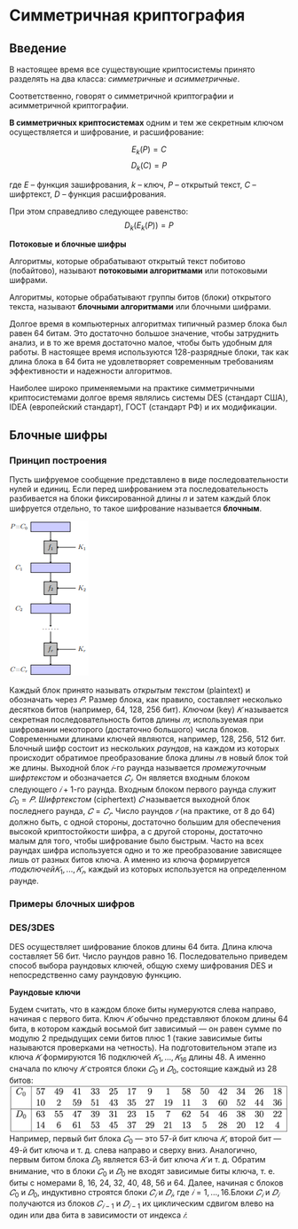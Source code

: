 # Симметричная криптография

## Введение

В настоящее время все существующие криптосистемы принято разделять на два класса: _симметричные_ и _асимметричные_.

Соответственно, говорят о симметричной криптографии и асимметричной криптографии.

__В симметричных криптосистемах__ одним и тем же секретным ключом осуществляется и шифрование, и расшифрование:

$$E_k(P) = C$$
$$D_k(C) = P$$

где $Е$ – функция зашифрования, $k$ – ключ, $P$ – открытый текст, $С$ – шифртекст,
$D$ – функция расшифрования.

При этом справедливо следующее равенство:
$$D_k(E_k(P)) = P$$

__Потоковые и блочные шифры__

Алгоритмы, которые обрабатывают открытый текст побитово (побайтово), называют __потоковыми алгоритмами__ или потоковыми шифрами.

Алгоритмы, которые обрабатывают группы битов (блоки) открытого текста, называют __блочными алгоритмами__ или блочными шифрами.

Долгое время в компьютерных алгоритмах типичный размер блока был равен 64 битам. Это достаточно большое значение, чтобы затруднить анализ, и в то же время достаточно малое, чтобы быть удобным для работы. В настоящее время используются 128-разрядные блоки, так как длина блока в 64 бита не удовлетворяет современным требованиям эффективности и надежности алгоритмов.

Наиболее широко применяемыми на практике симметричными криптосистемами долгое время являлись системы DES (стандарт США), IDEA (европейский стандарт), ГОСТ (стандарт РФ) и их модификации.

## Блочные шифры

### Принцип построения

Пусть шифруемое сообщение представлено в виде последовательности нулей и единиц. Если перед шифрованием эта последовательность
разбивается на блоки фиксированной длины 𝑛 и затем каждый блок
шифруется отдельно, то такое шифрование называется __блочным__.

![Блочное шифрование](images/image.png)

Каждый блок принято называть _открытым текстом_ (plaintext) и обозначать через $𝑃$. Размер блока, как правило, составляет несколько десятков битов (например, 64, 128, 256 бит). _Ключом_ (key) $𝐾$ называется секретная последовательность битов длины $𝑚$, используемая при шифровании некоторого (достаточно большого) числа блоков. Современными длинами ключей являются, например, 128, 256, 512 бит. Блочный шифр состоит из нескольких _раундов_, на каждом из которых происходит обратимое преобразование блока длины $𝑛$ в новый блок той же длины. Выходной блок $𝑖$-го раунда называется _промежуточным шифртекстом_ и обозначается $𝐶_𝑖$. Он является входным блоком следующего $𝑖 + 1$-го раунда. Входным блоком первого раунда служит $𝐶_0 = 𝑃$. _Шифртекстом_ (ciphertext) $𝐶$ называется выходной блок последнего раунда, $𝐶 = 𝐶_𝑟$. Число раундов $𝑟$ (на практике, от 8 до 64) должно быть, с одной стороны, достаточно большим для обеспечения высокой криптостойкости шифра, а с другой стороны, достаточно малым для того, чтобы шифрование было быстрым. Часто на всех раундах шифра используется одно и то же преобразование зависящее лишь от разных битов ключа. А именно из ключа формируется $𝑟$_подключей_$𝐾_1, . . . , 𝐾_𝑟$, каждый из которых используется на
определенном раунде.

### Примеры блочных шифров

### DES/3DES

DES осуществляет шифрование блоков длины 64 бита. Длина ключа составляет 56 бит. Число раундов равно 16. Последовательно приведем способ выбора раундовых ключей, общую схему шифрования DES и непосредственно саму раундовую функцию.

**Раундовые ключи**

Будем считать, что в каждом блоке биты нумеруются слева направо, начиная с первого бита. Ключ $𝐾$ обычно представляют блоком длины 64 бита, в котором каждый восьмой бит зависимый — он равен сумме по модулю 2 предыдущих семи битов плюс 1 (такие зависимые биты называются проверками на четность). На подготовительном этапе из ключа $𝐾$ формируются 16 подключей $𝐾_1, . . . , 𝐾_{16}$ длины 48. А именно сначала по ключу $𝐾$ строятся блоки $𝐶_0$ и $𝐷_0$, состоящие каждый из 28 битов:
![Блоки](images/blocks.png)
Например, первый бит блока $𝐶_0$ — это 57-й бит ключа $𝐾$, второй бит — 49-й бит ключа и т. д. слева направо и сверху вниз. Аналогично, первым битом блока $𝐷_0$ является 63-й бит ключа $𝐾$ и т. д. Обратим внимание, что в блоки $𝐶_0$ и $𝐷_0$ не входят зависимые биты ключа, т. е. биты с номерами 8, 16, 24, 32, 40, 48, 56 и 64. Далее, начиная с блоков $𝐶_0$ и $𝐷_0$, индуктивно строятся блоки $𝐶_𝑖$ и $𝐷_𝑖$, где $𝑖 = 1,...,16$.Блоки $𝐶_𝑖$ и $𝐷_𝑖$ получаются из блоков $𝐶_{𝑖−1}$ и $𝐷_{𝑖−1}$ их циклическим сдвигом влево на один или два бита в зависимости от индекса $𝑖$:
